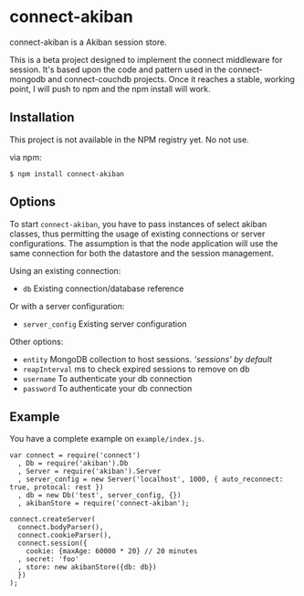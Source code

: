 # connect-akiban

connect-akiban is a Akiban session store.

This is a beta project designed to implement the connect middleware for session. It's based upon the code and pattern
used in the connect-mongodb and connect-couchdb projects. Once it reaches a stable, working point, I will push to 
npm and the npm install will work.

## Installation
This project is not available in the NPM registry yet. No not use.

via npm:

    $ npm install connect-akiban


## Options

To start `connect-akiban`, you have to pass instances of select akiban classes, thus permitting the usage of existing 
connections or server configurations. The assumption is that the node application will use the same connection for both
the datastore and the session management.

Using an existing connection:

  * `db` Existing connection/database reference

Or with a server configuration:

  * `server_config` Existing server configuration

Other options:

  * `entity` MongoDB collection to host sessions. _'sessions' by default_
  * `reapInterval` ms to check expired sessions to remove on db
  * `username` To authenticate your db connection
  * `password` To authenticate your db connection


## Example

You have a complete example on `example/index.js`.

    var connect = require('connect')
      , Db = require('akiban').Db
      , Server = require('akiban').Server
      , server_config = new Server('localhost', 1000, { auto_reconnect: true, protocal: rest })
      , db = new Db('test', server_config, {})
      , akibanStore = require('connect-akiban');

    connect.createServer(
      connect.bodyParser(),
      connect.cookieParser(),
      connect.session({
        cookie: {maxAge: 60000 * 20} // 20 minutes
      , secret: 'foo'
      , store: new akibanStore({db: db})
      })
    );

